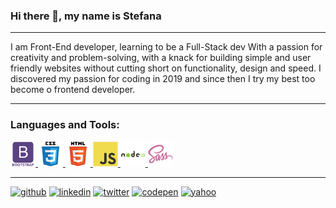 ### Hi there 👋, my name is Stefana
<hr>
I am Front-End developer, learning to be a Full-Stack dev
With a passion for creativity and problem-solving, with a knack for building simple and user friendly websites without cutting short on functionality, design and speed. I discovered my passion for coding in 2019 and since then I try my best too become o frontend developer.
<hr>
<h3 align="left">Languages and Tools:</h3>
<p align="left"> <a href="https://getbootstrap.com" target="_blank"> <img src="https://raw.githubusercontent.com/devicons/devicon/master/icons/bootstrap/bootstrap-plain-wordmark.svg" alt="bootstrap" width="40" height="40"/> </a> <a href="https://www.w3schools.com/css/" target="_blank"> <img src="https://raw.githubusercontent.com/devicons/devicon/master/icons/css3/css3-original-wordmark.svg" alt="css3" width="40" height="40"/> </a> <a href="https://www.w3.org/html/" target="_blank"> <img src="https://raw.githubusercontent.com/devicons/devicon/master/icons/html5/html5-original-wordmark.svg" alt="html5" width="40" height="40"/> </a> <a href="https://developer.mozilla.org/en-US/docs/Web/JavaScript" target="_blank"> <img src="https://raw.githubusercontent.com/devicons/devicon/master/icons/javascript/javascript-original.svg" alt="javascript" width="40" height="40"/> </a> <a href="https://nodejs.org" target="_blank"> <img src="https://raw.githubusercontent.com/devicons/devicon/master/icons/nodejs/nodejs-original-wordmark.svg" alt="nodejs" width="40" height="40"/> </a> <a href="https://sass-lang.com" target="_blank"> <img src="https://raw.githubusercontent.com/devicons/devicon/master/icons/sass/sass-original.svg" alt="sass" width="40" height="40"/> </a> </p>
<hr>

[<img src='https://cdn.jsdelivr.net/npm/simple-icons@3.0.1/icons/github.svg' alt='github' height='40' >](https://github.com/https://github.com/Stefanacef)  [<img src='https://cdn.jsdelivr.net/npm/simple-icons@3.0.1/icons/linkedin.svg' alt='linkedin' height='40' backgound-color='blue'>](https://www.linkedin.com/in/https://www.linkedin.com/in/%C8%99tefana-maria-f%C4%83rca%C8%99u-85a1551b9//)  [<img src='https://cdn.jsdelivr.net/npm/simple-icons@3.0.1/icons/twitter.svg' alt='twitter' height='40'>](https://twitter.com/https://twitter.com/Stefana37225956)  [<img src='https://cdn.jsdelivr.net/npm/simple-icons@3.0.1/icons/codepen.svg' alt='codepen' height='40'>](https://codepen.io/https://codepen.io/StefanaMariaF)  [<img src='https://cdn.jsdelivr.net/npm/simple-icons@3.0.1/icons/yahoo.svg' alt='yahoo' height='40'>](farcasus@yahoo.com)  


